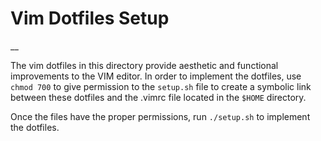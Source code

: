 # Vim Dotfiles Setup
__

The vim dotfiles in this directory provide aesthetic and functional
improvements to the VIM editor. In order to implement the dotfiles,
use `chmod 700` to give permission to the `setup.sh` file to create
a symbolic link between these dotfiles and the .vimrc file located in
the `$HOME` directory.

Once the files have the proper permissions, run `./setup.sh` to
implement the dotfiles.
